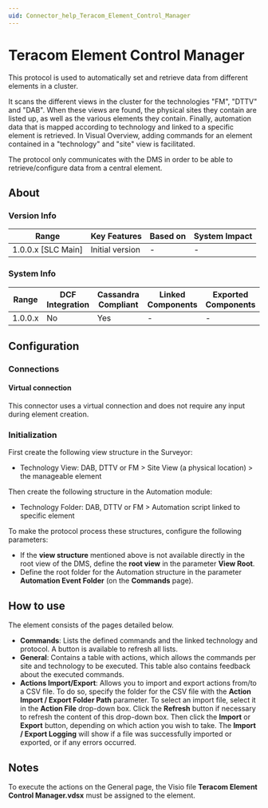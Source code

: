 ```yaml
---
uid: Connector_help_Teracom_Element_Control_Manager
---
```


# Teracom Element Control Manager

This protocol is used to automatically set and retrieve data from different elements in a cluster.

It scans the different views in the cluster for the technologies "FM", "DTTV" and "DAB". When these views are found, the physical sites they contain are listed up, as well as the various elements they contain.
Finally, automation data that is mapped according to technology and linked to a specific element is retrieved. In Visual Overview, adding commands for an element contained in a "technology" and "site" view is facilitated.

The protocol only communicates with the DMS in order to be able to retrieve/configure data from a central element.

## About

### Version Info

| **Range**            | **Key Features** | **Based on** | **System Impact** |
|----------------------|------------------|--------------|-------------------|
| 1.0.0.x \[SLC Main\] | Initial version  | \-           | \-                |

### System Info

| **Range** | **DCF Integration** | **Cassandra Compliant** | **Linked Components** | **Exported Components** |
|-----------|---------------------|-------------------------|-----------------------|-------------------------|
| 1.0.0.x   | No                  | Yes                     | \-                    | \-                      |

## Configuration

### Connections

#### Virtual connection

This connector uses a virtual connection and does not require any input during element creation.

### Initialization

First create the following view structure in the Surveyor:

- Technology View: DAB, DTTV or FM \> Site View (a physical location) \> the manageable element

Then create the following structure in the Automation module:

- Technology Folder: DAB, DTTV or FM \> Automation script linked to specific element

To make the protocol process these structures, configure the following parameters:

- If the **view structure** mentioned above is not available directly in the root view of the DMS, define the **root view** in the parameter **View Root**.
- Define the root folder for the Automation structure in the parameter **Automation Event Folder** (on the **Commands** page).

## How to use

The element consists of the pages detailed below.

- **Commands**: Lists the defined commands and the linked technology and protocol. A button is available to refresh all lists.
- **General**: Contains a table with actions, which allows the commands per site and technology to be executed. This table also contains feedback about the executed commands.
- **Actions Import/Export**: Allows you to import and export actions from/to a CSV file. To do so, specify the folder for the CSV file with the **Action Import / Export Folder Path** parameter. To select an import file, select it in the **Action File** drop-down box. Click the **Refresh** button if necessary to refresh the content of this drop-down box. Then click the **Import** or **Export** button, depending on which action you wish to take. The **Import / Export Logging** will show if a file was successfully imported or exported, or if any errors occurred.

## Notes

To execute the actions on the General page, the Visio file **Teracom Element Control Manager.vdsx** must be assigned to the element.
